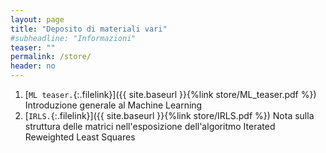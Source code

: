 ```yaml
---
layout: page
title: "Deposito di materiali vari"
#subheadline: "Informazioni"
teaser: ""
permalink: /store/
header: no
---
```


1. [`ML teaser.`{:.filelink}]({{ site.baseurl }}{%link store/ML_teaser.pdf %}) Introduzione generale al Machine Learning
1. [`IRLS.`{:.filelink}]({{ site.baseurl }}{%link store/IRLS.pdf %}) Nota sulla struttura delle matrici nell'esposizione dell'algoritmo Iterated Reweighted Least Squares

<!--
* Prima versione delle[`note`{:.codelink}]({{ site.baseurl }}{%link store/book.pdf %}) con capitoli di introduzione e sulla regressione.
* [Introduzione](http://ruder.io/optimizing-gradient-descent/) al metodo della discesa del gradiente con panoramica sulle sue varianti 
* [Processi gaussiani](https://distill.pub/2019/visual-exploration-gaussian-processes/) Esposizione e visualizzazione interattiva 
* [Momentum in gradient descent](https://distill.pub/2017/momentum/) Discussione e visualizzazione interattiva 
* [Backpropagation](https://www.youtube.com/watch?v=tIeHLnjs5U8) Esposizione e visualizzazione interattiva
* [RNN](http://karpathy.github.io/2015/05/21/rnn-effectiveness/) Esposizione Recurrent Neural Networks
* [LSTM Networks](http://colah.github.io/posts/2015-08-Understanding-LSTMs/) Esposizione Long Short Term Memory networks 
-->

